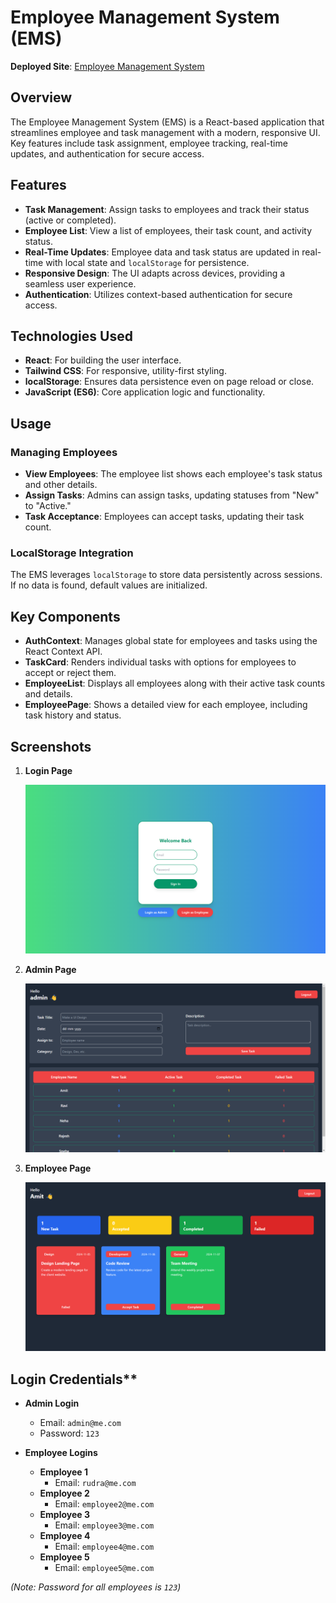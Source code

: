 
# Employee Management System (EMS)

**Deployed Site**: [Employee Management System](https://employee-management-system-byrudra.netlify.app/)

## Overview
The Employee Management System (EMS) is a React-based application that streamlines employee and task management with a modern, responsive UI. Key features include task assignment, employee tracking, real-time updates, and authentication for secure access.

## Features
- **Task Management**: Assign tasks to employees and track their status (active or completed).
- **Employee List**: View a list of employees, their task count, and activity status.
- **Real-Time Updates**: Employee data and task status are updated in real-time with local state and `localStorage` for persistence.
- **Responsive Design**: The UI adapts across devices, providing a seamless user experience.
- **Authentication**: Utilizes context-based authentication for secure access.

## Technologies Used
- **React**: For building the user interface.
- **Tailwind CSS**: For responsive, utility-first styling.
- **localStorage**: Ensures data persistence even on page reload or close.
- **JavaScript (ES6)**: Core application logic and functionality.

## Usage

### Managing Employees
- **View Employees**: The employee list shows each employee's task status and other details.
- **Assign Tasks**: Admins can assign tasks, updating statuses from "New" to "Active."
- **Task Acceptance**: Employees can accept tasks, updating their task count.

### LocalStorage Integration
The EMS leverages `localStorage` to store data persistently across sessions. If no data is found, default values are initialized.

## Key Components
- **AuthContext**: Manages global state for employees and tasks using the React Context API.
- **TaskCard**: Renders individual tasks with options for employees to accept or reject them.
- **EmployeeList**: Displays all employees along with their active task counts and details.
- **EmployeePage**: Shows a detailed view for each employee, including task history and status.


## Screenshots

1. **Login Page**

   ![Login Page](./src/assets/login.png)


2. **Admin Page**

   ![Admin Page](./src/assets/admin.png)


3. **Employee Page**

   ![Employee Page](./src/assets/employee.png)


## Login Credentials**

   - **Admin Login**  
     - Email: `admin@me.com`
     - Password: `123`

   - **Employee Logins**
     - **Employee 1**  
       - Email: `rudra@me.com`
     - **Employee 2**  
       - Email: `employee2@me.com`
     - **Employee 3**  
       - Email: `employee3@me.com`
     - **Employee 4**  
       - Email: `employee4@me.com`
     - **Employee 5**  
       - Email: `employee5@me.com`

   *(Note: Password for all employees is `123`)*